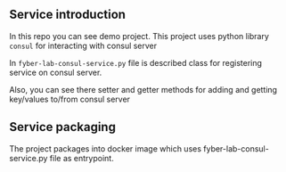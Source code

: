 ## Service introduction
In this repo you can see demo project. This project uses python library ```consul``` for interacting with consul server

In ```fyber-lab-consul-service.py``` file is described class for registering service on consul server. 

Also, you can see there setter and getter methods for adding and getting key/values to/from consul server

## Service packaging
The project packages into docker image which uses fyber-lab-consul-service.py file as entrypoint.
